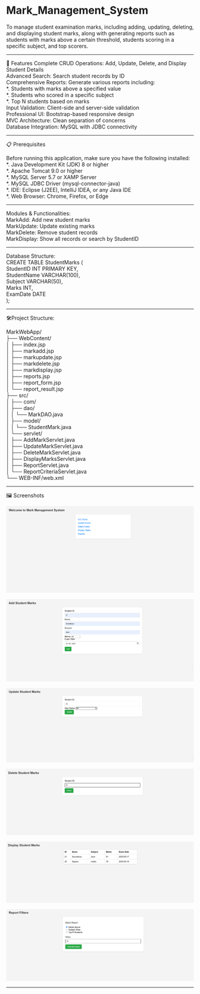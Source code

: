 # Mark_Management_System

To manage student examination marks, including adding, updating, deleting, and displaying student marks, along with generating reports such as students with marks above a certain threshold, students
scoring in a specific subject, and top scorers.

___

🚀 Features Complete CRUD Operations: Add, Update, Delete, and Display Student Details                    
Advanced Search: Search student records by ID                             
Comprehensive Reports: Generate various reports including:                                                 
    *. Students with marks above a specified value                         
    *. Students who scored in a specific subject                                             
    *. Top N students based on marks                                                                                                 
Input Validation: Client-side and server-side validation                                                              
Professional UI: Bootstrap-based responsive design                                                                 
MVC Architecture: Clean separation of concerns                                                                       
Database Integration: MySQL with JDBC connectivity                                                            

_____

📋 Prerequisites

Before running this application, make sure you have the following installed:                               
*. Java Development Kit (JDK) 8 or higher                                  
*. Apache Tomcat 9.0 or higher                               
*. MySQL Server 5.7 or XAMP Server                                                  
*. MySQL JDBC Driver (mysql-connector-java)                                              
*. IDE: Eclipse (J2EE), IntelliJ IDEA, or any Java IDE                                                       
*. Web Browser: Chrome, Firefox, or Edge                                                                 

______

Modules & Functionalities:                                
MarkAdd: Add new student marks                               
MarkUpdate: Update existing marks                      
MarkDelete: Remove student records                              
MarkDisplay: Show all records or search by StudentID                                                           

_____

Database Structure:                             
CREATE TABLE StudentMarks (                            
StudentID INT PRIMARY KEY,                                 
StudentName VARCHAR(100),                                 
Subject VARCHAR(50),                                 
Marks INT,                                            
ExamDate DATE                                
);                                                  


______


🛠️Project Structure:

MarkWebApp/                           
├── WebContent/                         
│ ├── index.jsp                          
│ ├── markadd.jsp                                     
│ ├── markupdate.jsp                                    
│ ├── markdelete.jsp                                  
│ ├── markdisplay.jsp                                    
│ ├── reports.jsp                                               
│ ├── report_form.jsp                                   
│ └── report_result.jsp                                          
├── src/                                       
│ ├── com/                              
│ ├── dao/                                      
│ │ └── MarkDAO.java                                 
│ ├── model/                                         
│ │ └── StudentMark.java                                            
│ └── servlet/                                                                             
│ ├── AddMarkServlet.java                                                        
│ ├── UpdateMarkServlet.java                                     
│ ├── DeleteMarkServlet.java                                               
│ ├── DisplayMarksServlet.java                                                           
│ ├── ReportServlet.java                                                             
│ └── ReportCriteriaServlet.java                                                              
└── WEB-INF/web.xml                                                                                 

_______

🖼️ Screenshots

![image alt](https://github.com/Soundarya1921/Mark_Management_System/blob/main/output_Screenshots/mark_management.png)

![image alt](https://github.com/Soundarya1921/Mark_Management_System/blob/main/output_Screenshots/add.png)

![image alt](https://github.com/Soundarya1921/Mark_Management_System/blob/main/output_Screenshots/update.png)

![image alt](https://github.com/Soundarya1921/Mark_Management_System/blob/main/output_Screenshots/delete.png)

![image alt](https://github.com/Soundarya1921/Mark_Management_System/blob/main/output_Screenshots/display.png)

![image alt](https://github.com/Soundarya1921/Mark_Management_System/blob/main/output_Screenshots/report.png)

_____
